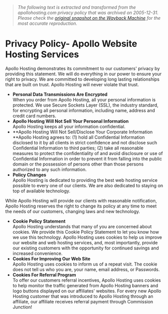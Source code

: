 > *The following text is extracted and transformed from the apollohosting.com privacy policy that was archived on 2005-12-31. Please check the [original snapshot on the Wayback Machine](https://web.archive.org/web/20051231094747id_/http%3A//www.apollohosting.com/legal/privacypolicy.php) for the most accurate reproduction.*

# Privacy Policy- Apollo Website Hosting Services

Apollo Hosting demonstrates its commitment to our customers' privacy by providing this statement. We will do everything in our power to ensure your right to privacy. We are committed to developing long lasting relationships that are built on trust. Apollo Hosting will never violate that trust. 

  * **Personal Data Transmissions Are Encrypted**  
When you order from Apollo Hosting, all your personal information is protected. We use Secure Sockets Layer (SSL), the industry standard, for encrypting all personal information, including name, address and credit card numbers.
  * **Apollo Hosting Will Not Sell Your Personal Information**  
Apollo Hosting keeps all your information confidential.
  * **Apollo Hosting Will Not Sell/Disclose Your Corporate Information  
**Apollo Hosting agrees to: (1) hold all Confidential Information disclosed to it by all clients in strict confidence and not disclose such Confidential Information to third parties; (2) take all reasonable measures to protect the confidentiality of and avoid disclosure or use of Confidential Information in order to prevent it from falling into the public domain or the possession of persons other than those persons authorized to any such information.
  * **Policy Changes**  
Apollo Hosting is dedicated to providing the best web hosting service possible to every one of our clients. We are also dedicated to staying on top of available technology.

While Apollo Hosting will provide our clients with reasonable notification, Apollo Hosting reserves the right to change its policy at any time to meet the needs of our customers, changing laws and new technology.

  * **Cookie Policy Statement**  
Apollo Hosting understands that many of you are concerned about cookies. We provide this Cookie Policy Statement to let you know how we use this technology. Apollo Hosting uses cookies to help us improve our website and web hosting services, and, most importantly, provide our existing customers with the opportunity for continued savings and increased convenience. 
  * **Cookies For Improving Our Web Site**  
Apollo Hosting uses cookies to inform us of a repeat visit. The cookie does not tell us who you are, your name, email address, or Passwords. 
  * **Cookies For Referral Program**  
To offer our customers referral incentives, Apollo Hosting uses cookies to help monitor the traffic generated from Apollo Hosting banners and logo buttons displayed on our affiliates' websites. For every new Apollo Hosting customer that was introduced to Apollo Hosting through an affiliate, our affiliate receives referral payment through Commission Junction!


